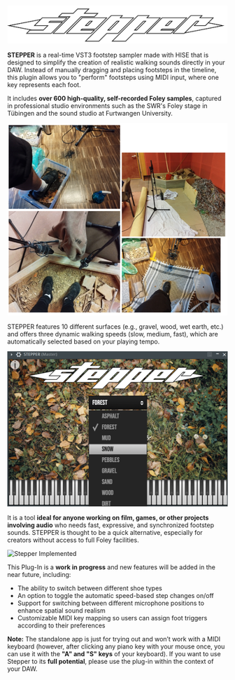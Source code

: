![Stepper Logo](Images/Logo_2.png)


**STEPPER** is a real-time VST3 footstep sampler made with HISE that is designed to simplify the creation of realistic walking sounds directly in your DAW. Instead of manually dragging and placing footsteps in the timeline, this plugin allows you to "perform" footsteps using MIDI input, where one key represents each foot.

It includes **over 600 high-quality, self-recorded Foley samples**, captured in professional studio environments such as the SWR's Foley stage in Tübingen and the sound studio at Furtwangen University. 

<img src="Images/Foley_Recording-no_bg2.png" alt="Foley Screenshot" width="600"/>

STEPPER features 10 different surfaces (e.g., gravel, wood, wet earth, etc.) and offers three dynamic walking speeds (slow, medium, fast), which are automatically selected based on your playing tempo. 

<img src="Images/Stepper_Auswahlfenster2.png" alt="Foley Screenshot" width="600"/>

It is a tool **ideal for anyone working on film, games, or other projects involving audio** who needs fast, expressive, and synchronized footstep sounds. STEPPER is thought to be a quick alternative, especially for creators without access to full Foley facilities.

![Stepper Implemented](Images/Stepper_FL_Studio.png)

This Plug-In is a **work in progress** and new features will be added in the near future, including:
- The ability to switch between different shoe types 
- An option to toggle the automatic speed-based step changes on/off
- Support for switching between different microphone positions to enhance spatial sound realism
- Customizable MIDI key mapping so users can assign foot triggers according to their preferences


**Note:** The standalone app is just for trying out and won’t work with a MIDI keyboard (however, after clicking any piano key with your mouse once, you can use it with the **"A" and "S" keys** of your keyboard). If you want to use Stepper to its **full potential**, please use the plug-in within the context of your DAW.


